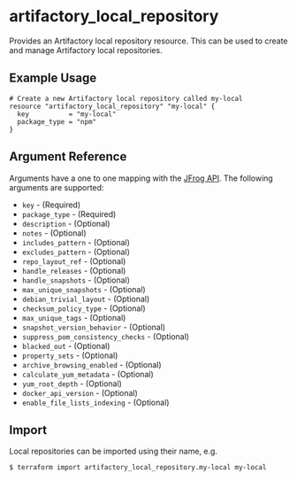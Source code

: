 # artifactory_local_repository

Provides an Artifactory local repository resource. This can be used to create and manage Artifactory local repositories.

## Example Usage

```hcl
# Create a new Artifactory local repository called my-local
resource "artifactory_local_repository" "my-local" {
  key          = "my-local"
  package_type = "npm"
}
```

## Argument Reference

Arguments have a one to one mapping with the [JFrog API](https://www.jfrog.com/confluence/display/RTF/Repository+Configuration+JSON). The following arguments are supported:

* `key` - (Required)
* `package_type` - (Required)
* `description` - (Optional)
* `notes` - (Optional)
* `includes_pattern` - (Optional)
* `excludes_pattern` - (Optional)
* `repo_layout_ref` - (Optional)
* `handle_releases` - (Optional) 
* `handle_snapshots` - (Optional) 
* `max_unique_snapshots` - (Optional) 
* `debian_trivial_layout` - (Optional) 
* `checksum_policy_type` - (Optional) 
* `max_unique_tags` - (Optional) 
* `snapshot_version_behavior` - (Optional) 
* `suppress_pom_consistency_checks` - (Optional) 
* `blacked_out` - (Optional) 
* `property_sets` - (Optional) 
* `archive_browsing_enabled` - (Optional) 
* `calculate_yum_metadata` - (Optional) 
* `yum_root_depth` - (Optional) 
* `docker_api_version` - (Optional) 
* `enable_file_lists_indexing` - (Optional) 

## Import

Local repositories can be imported using their name, e.g.

```
$ terraform import artifactory_local_repository.my-local my-local
```